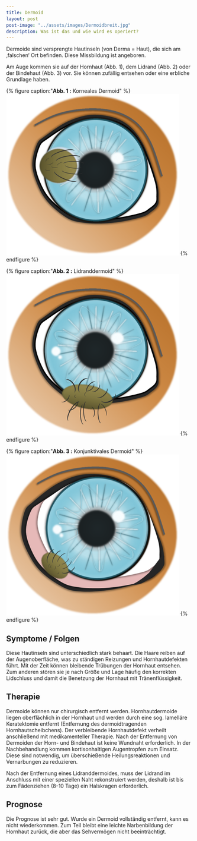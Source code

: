 ```yaml
---
title: Dermoid
layout: post
post-image: "../assets/images/Dermoidbreit.jpg"
description: Was ist das und wie wird es operiert?
---
```


Dermoide sind versprengte Hautinseln (von Derma = Haut), die sich am ‚falschen‘ Ort befinden. Diese Missbildung ist angeboren. 

<!--excerpt-->

Am Auge kommen sie auf der Hornhaut (Abb. 1), dem Lidrand (Abb. 2) oder der Bindehaut (Abb. 3) vor. Sie können zufällig entsehen oder eine erbliche Grundlage haben.


{% figure caption:"**Abb. 1 :** Korneales Dermoid" %}
![Dermoid](../assets/images/dermoid1.png)
{% endfigure %}

{% figure caption:"**Abb. 2 :** Lidranddermoid" %}
![Dermoid](../assets/images/dermoid2.png)
{% endfigure %}


{% figure caption:"**Abb. 3 :** Konjunktivales Dermoid" %}
![Dermoid](../assets/images/dermoid3.png)
{% endfigure %}

## Symptome / Folgen

Diese Hautinseln sind unterschiedlich stark behaart. Die Haare reiben auf der Augenoberfläche, was zu ständigen Reizungen und Hornhautdefekten führt. Mit der Zeit können bleibende Trübungen der Hornhaut entsehen. Zum anderen stören sie je nach Größe und Lage häufig den korrekten Lidschluss und damit die Benetzung der Hornhaut mit Tränenflüssigkeit.

## Therapie

Dermoide können nur chirurgisch entfernt werden. Hornhautdermoide liegen oberflächlich in der Hornhaut und werden durch eine sog. lamelläre Keratektomie entfernt (Entfernung des dermoidtragenden Hornhautscheibchens). Der verbleibende Hornhautdefekt verheilt anschließend mit medikamenteller Therapie. Nach der Entfernung von Dermoiden der Horn- und Bindehaut ist keine Wundnaht erforderlich. In der Nachbehandlung kommen kortisonhaltigen Augentropfen zum Einsatz. Diese sind notwendig, um überschießende Heilungsreaktionen und Vernarbungen zu reduzieren.

Nach der Entfernung eines Lidranddermoides, muss der Lidrand im Anschluss mit einer speziellen
Naht rekonstruiert werden, deshalb ist bis zum Fädenziehen (8-10 Tage) ein Halskragen erforderlich.

## Prognose

Die Prognose ist sehr gut. Wurde ein Dermoid vollständig entfernt, kann es nicht wiederkommen. Zum Teil bleibt eine leichte Narbenbildung der Hornhaut zurück, die aber das Sehvermögen nicht beeinträchtigt.
